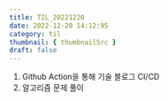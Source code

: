 ```yaml
---
title: TIL_20221220
date: 2022-12-20 14:12:95
category: til
thumbnail: { thumbnailSrc }
draft: false
---
```


1. Github Action을 통해 기술 블로그 CI/CD
2. 알고리즘 문제 풀이
